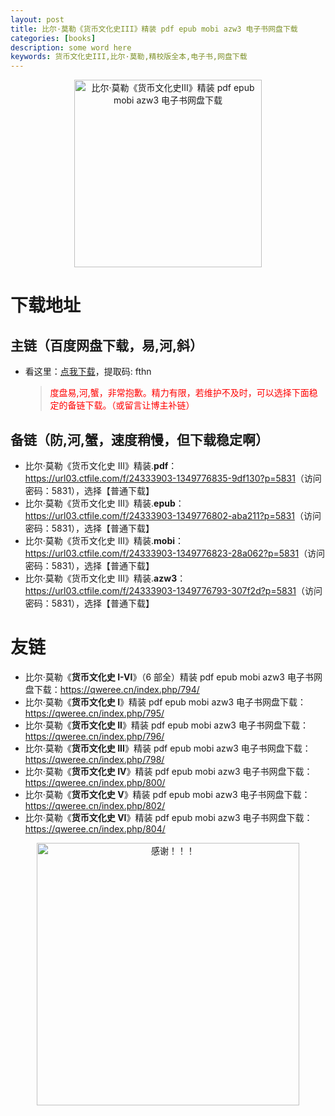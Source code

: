 ```yaml
---
layout: post
title: 比尔·莫勒《货币文化史III》精装 pdf epub mobi azw3 电子书网盘下载
categories: [books]
description: some word here
keywords: 货币文化史III,比尔·莫勒,精校版全本,电子书,网盘下载
---
```


<div align="center"><img src="https://qweree.cn/wp-content/uploads/2024/08/huo-bi-wen-hua-shi-III-tuya.jpg" alt="比尔·莫勒《货币文化史III》精装 pdf epub mobi azw3 电子书网盘下载" width="300px" height="auto"></div>

# 下载地址

## 主链（百度网盘下载，易,河,斜）

- 看这里：[点我下载](https://pan.baidu.com/s/1iMXUbSbtZQZjDcqDmnWUyw?pwd=fthn)，提取码: fthn

  > <p style="color:red" >度盘易,河,蟹，非常抱歉。精力有限，若维护不及时，可以选择下面稳定的备链下载。（或留言让博主补链）</p>

## 备链（防,河,蟹，速度稍慢，但下载稳定啊）

- 比尔·莫勒《货币文化史 Ⅲ》精装.**pdf**：<https://url03.ctfile.com/f/24333903-1349776835-9df130?p=5831>（访问密码：5831），选择【普通下载】
- 比尔·莫勒《货币文化史 Ⅲ》精装.**epub**：<https://url03.ctfile.com/f/24333903-1349776802-aba211?p=5831>（访问密码：5831），选择【普通下载】
- 比尔·莫勒《货币文化史 Ⅲ》精装.**mobi**：<https://url03.ctfile.com/f/24333903-1349776823-28a062?p=5831>（访问密码：5831），选择【普通下载】
- 比尔·莫勒《货币文化史 Ⅲ》精装.**azw3**：<https://url03.ctfile.com/f/24333903-1349776793-307f2d?p=5831>（访问密码：5831），选择【普通下载】

# 友链

- 比尔·莫勒《**货币文化史 I-VI**》（6 部全）精装 pdf epub mobi azw3 电子书网盘下载：<https://qweree.cn/index.php/794/>
- 比尔·莫勒《**货币文化史 I**》精装 pdf epub mobi azw3 电子书网盘下载：<https://qweree.cn/index.php/795/>
- 比尔·莫勒《**货币文化史 II**》精装 pdf epub mobi azw3 电子书网盘下载：<https://qweree.cn/index.php/796/>
- 比尔·莫勒《**货币文化史 III**》精装 pdf epub mobi azw3 电子书网盘下载：<https://qweree.cn/index.php/798/>
- 比尔·莫勒《**货币文化史 IV**》精装 pdf epub mobi azw3 电子书网盘下载：<https://qweree.cn/index.php/800/>
- 比尔·莫勒《**货币文化史 V**》精装 pdf epub mobi azw3 电子书网盘下载：<https://qweree.cn/index.php/802/>
- 比尔·莫勒《**货币文化史 VI**》精装 pdf epub mobi azw3 电子书网盘下载：<https://qweree.cn/index.php/804/>

<div align="center"><img src="https://pic.imgdb.cn/item/661246bf68eb935713c7f81c.gif" alt="感谢！！！" width="420px" height="auto"/></div>
